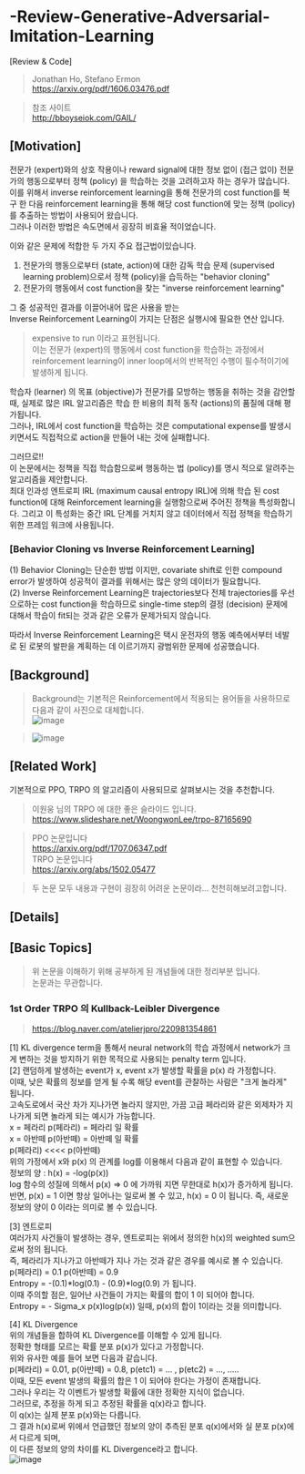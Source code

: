 # -Review-Generative-Adversarial-Imitation-Learning  
[Review &amp; Code]  
> Jonathan Ho, Stefano Ermon  
> https://arxiv.org/pdf/1606.03476.pdf  

> 참조 사이트   
> http://bboyseiok.com/GAIL/

## [Motivation]
전문가 (expert)와의 상호 작용이나 reward signal에 대한 정보 없이 (접근 없이) 전문가의 행동으로부터 정책 (policy) 을 학습하는 것을 고려하고자 하는 경우가 많습니다.    
이를 위해서 inverse reinforcement learning을 통해 전문가의 cost function를 복구 한 다음 reinforcement learning을 통해 해당 cost function에 맞는 정책 (policy)를 추출하는 방법이 사용되어 왔습니다.  
그러나 이러한 방법은 속도면에서 굉장히 비효율 적이었습니다.  

이와 같은 문제에 적합한 두 가지 주요 접근법이있습니다.  
1. 전문가의 행동으로부터 (state, action)에 대한 감독 학습 문제 (supervised learning problem)으로서 정책 (policy)을 습득하는 "behavior cloning"  
2. 전문가의 행동에서 cost function을 찾는 "inverse reinforcement learning"  

그 중 성공적인 결과를 이끌어내어 많은 사용을 받는  
Inverse Reinforcement Learning이 가지는 단점은 실행시에 필요한 연산 입니다.    
> expensive to run 이라고 표현됩니다.  
이는 전문가 (expert)의 행동에서 cost function을 학습하는 과정에서 reinforcement learning이 inner loop에서의 반복적인 수행이 필수적이기에 발생하게 됩니다.  

학습자 (learner) 의 목표 (objective)가 전문가를 모방하는 행동을 취하는 것을 감안할 때, 실제로 많은 IRL 알고리즘은 학습 한 비용의 최적 동작 (actions)의 품질에 대해 평가됩니다.  
그러나, IRL에서 cost function을 학습하는 것은 computational expense를 발생시키면서도 직접적으로 action을 만들어 내는 것에 실패합니다.    

그러므로!!  
이 논문에서는 정책을 직접 학습함으로써 행동하는 법 (policy)를 명시 적으로 알려주는 알고리즘을 제안합니다.  
최대 인과성 엔트로피 IRL (maximum causal entropy IRL)에 의해 학습 된 cost function에 대해 Reinforcement learning을 실행함으로써 주어진 정책을 특성화합니다. 그리고 이 특성화는 중간 IRL 단계를 거치지 않고 데이터에서 직접 정책을 학습하기위한 프레임 워크에 사용됩니다.

### [Behavior Cloning vs Inverse Reinforcement Learning]
(1) Behavior Cloning는 단순한 방법 이지만, covariate shift로 인한 compound error가 발생하여 성공적이 결과를 위해서는 많은 양의 데이터가 필요합니다.  
(2) Inverse Reinforcement Learning은 trajectories보다 전체 trajectories를 우선으로하는 cost function을 학습하므로 single-time step의 결정 (decision) 문제에 대해서 학습이 fit되는 것과 같은 오류가 문제가되지 않습니다.  

따라서 Inverse Reinforcement Learning은 택시 운전자의 행동 예측에서부터 네발로 된 로봇의 발판을 계획하는 데 이르기까지 광범위한 문제에 성공했습니다.

## [Background]
> Background는 기본적은 Reinforcement에서 적용되는 용어들을 사용하므로 다음과 같이 사진으로 대체합니다.  
![image](https://user-images.githubusercontent.com/40893452/46005029-4f99db00-c0ef-11e8-8c08-0e0400a1bde0.png)

> ![image](https://user-images.githubusercontent.com/40893452/46005291-e797c480-c0ef-11e8-812e-3840a726215e.png)



## [Related Work]

기본적으로 PPO, TRPO 의 알고리즘이 사용되므로 살펴보시는 것을 추천합니다. 
> 이원웅 님의 TRPO 에 대한 좋은 슬라이드 입니다.  
> https://www.slideshare.net/WoongwonLee/trpo-87165690

> PPO 논문입니다  
> https://arxiv.org/pdf/1707.06347.pdf  
> TRPO 논문입니다   
> https://arxiv.org/abs/1502.05477  

> 두 논문 모두 내용과 구현이 굉장히 어려운 논문이라... 천천히해보려고합니다.

## [Details]



## [Basic Topics]
> 위 논문을 이해하기 위해 공부하게 된 개념들에 대한 정리부분 입니다.  
> 논문과는 무관합니다.  

### 1st Order TRPO 의 Kullback-Leibler Divergence     
> https://blog.naver.com/atelierjpro/220981354861  

[1] KL divergence term을 통해서 neural network의 학습 과정에서 network가 크게 변하는 것을 방지하기 위한 목적으로 사용되는 penalty term 입니다.    
[2] 랜덤하게 발생하는 event가 x, event x가 발생할 확률을 p(x) 라 가정합니다.  
이때, 낮은 확률의 정보를 얻게 될 수록 해당 event를 관찰하는 사람은 "크게 놀라게" 됩니다.   
고속도로에서 국산 차가 지나가면 놀라지 않지만, 가끔 고급 페라리와 같은 외제차가 지나가게 되면 놀라게 되는 예시가 가능합니다.  
x = 페라리 p(페라리) = 페라리 일 확률  
x = 아반떼 p(아반떼) = 아반떼 일 확률  
p(페라리) <<<< p(아반떼)  
위의 가정에서 x와 p(x) 의 관계를 log를 이용해서 다음과 같이 표현할 수 있습니다.   
정보의 양 : h(x) = -log(p(x))  
log 함수의 성질에 의해서 p(x) => 0 에 가까워 지면 무한대로 h(x)가 증가하게 됩니다.  
반면, p(x) = 1 이면 항상 일어나는 일로써 볼 수 있고, h(x) = 0 이 됩니다. 즉, 새로운 정보의 양이 0 이라는 의미로 볼 수 있습니다.  

[3] 엔트로피  
여러가지 사건들이 발생하는 경우, 엔트로피는 위에서 정의한 h(x)의 weighted sum으로써 정의 됩니다.  
즉, 페라리가 지나가고 아반떼가 지나 가는 것과 같은 경우를 예시로 볼 수 있습니다.  
p(페라리) = 0.1  p(아반떼) = 0.9   
Entropy = -(0.1)*log(0.1) - (0.9)*log(0.9) 가 됩니다.    
이때 주의할 점은, 일어난 사건들이 가지는 확률의 합이 1 이 되어야 합니다.  
Entropy = - Sigma_x p(x)log(p(x)) 일때, p(x)의 합이 1이라는 것을 의미합니다.  

[4] KL Divergence  
위의 개념들을 합하여 KL Divergence를 이해할 수 있게 됩니다.  
정확한 형태를 모르는 확률 분포 p(x)가 있다고 가정합니다.  
위와 유사한 예를 들어 보면 다음과 같습니다.  
p(페라리) = 0.01, p(아반떼) = 0.8, p(etc1) = ... , p(etc2) = ..., .....  
이때, 모든 event 발생의 확률의 합은 1 이 되어야 한다는 가정이 존재합니다.  
그러나 우리는 각 이벤트가 발생할 확률에 대한 정확한 지식이 없습니다.  
그러므로, 추정을 하게 되고 추정된 확률을 q(x)라고 합니다.  
이 q(x)는 실제 분포 p(x)와는 다릅니다.  
그 결과 h(x)로써 위에서 언급했던 정보의 양이 추측된 분포 q(x)에서와 실 분포 p(x)에서 다르게 되며,  
이 다른 정보의 양의 차이를 KL Divergence라고 합니다.   
![image](https://user-images.githubusercontent.com/40893452/46066756-2ee58a00-c1b0-11e8-8a68-38982c216d93.png)







